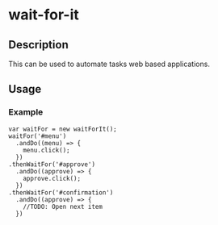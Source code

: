 # wait-for-it
## Description
This can be used to automate tasks web based applications.
## Usage
### Example
```
var waitFor = new waitForIt();
waitFor('#menu')
  .andDo((menu) => {
    menu.click();
  })
.thenWaitFor('#approve')
  .andDo((approve) => {
    approve.click();
  })
.thenWaitFor('#confirmation')
  .andDo((approve) => {
    //TODO: Open next item
  })
```
